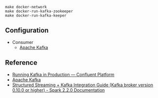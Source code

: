 

```
make docker-network
make docker-run-kafka-zookeeper
make docker-run-kafka-keeper
```


## Configuration
- Consumer
    - [Apache Kafka](http://kafka.apache.org/documentation.html#consumerconfigs)

## Reference
- [Running Kafka in Production — Confluent Platform](https://docs.confluent.io/current/kafka/deployment.html)
- [Apache Kafka](https://kafka.apache.org/downloads)
- [Structured Streaming \+ Kafka Integration Guide \(Kafka broker version 0\.10\.0 or higher\) \- Spark 2\.2\.0 Documentation](https://spark.apache.org/docs/2.2.0/structured-streaming-kafka-integration.html)
